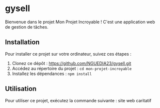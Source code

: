 # gysell


Bienvenue dans le projet Mon Projet Incroyable ! C'est une application web de gestion de tâches.

## Installation

Pour installer ce projet sur votre ordinateur, suivez ces étapes :

1. Clonez ce dépôt : https://github.com/NGUEDIA23/gysell.git
2. Accédez au répertoire du projet : `cd mon-projet-incroyable`
3. Installez les dépendances : `npm install`

## Utilisation

Pour utiliser ce projet, exécutez la commande suivante :
site web caritatif

